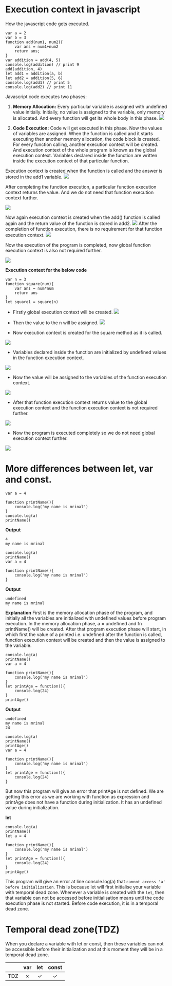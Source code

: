 
# Execution context in javascript
How the javascript code gets executed.
```javascript=
var a = 2
var b = 3
function add(num1, num2){
    var ans = num1+num2
    return ans;
}
var addition = add(4, 5)
console.log(addition) // print 9
add(addition, 4) 
let add1 = addition(a, b)
let add2 = addition(5, 6)
console.log(add1) // print 5
console.log(add2) // print 11
```

Javascript code executes two phases:
1. **Memory Allocation:** Every particular variable is assigned with undefined value initially. Initially, no value is assigned to the variable, only memory is allocated. And every function will get its whole body in this phase.
![](https://d2beiqkhq929f0.cloudfront.net/public_assets/assets/000/050/084/original/upload_85139e0f5170f5e8eece1dd1782b44b7.png?1695318758)

2. **Code Execution:** Code will get executed in this phase. Now the values of variables are assigned. When the function is called and it starts executing then another memory allocation, the code block is created. For every function calling, another execution context will be created. And execution context of the whole program is known as the global execution context.
Variables declared inside the function are written inside the execution context of that particular function.


Execution context is created when the function is called and the answer is stored in the add1 variable.
![](https://d2beiqkhq929f0.cloudfront.net/public_assets/assets/000/050/085/original/upload_1a31012a1e876a8f7c95aa73d0eef002.png?1695318823)

After completing the function execution, a particular function execution context returns the value. And we do not need that function execution context further.

![](https://d2beiqkhq929f0.cloudfront.net/public_assets/assets/000/050/086/original/upload_d3e7d682244f9386192f25604345466b.png?1695318849)


Now again execution context is created when the add() function is called again and the return value of the function is stored in add2.
![](https://d2beiqkhq929f0.cloudfront.net/public_assets/assets/000/050/087/original/upload_5d5e478c9528b7fe00cc0b799debdc76.png?1695318906)
After the completion of function execution, there is no requirement for that function execution context.
![](https://d2beiqkhq929f0.cloudfront.net/public_assets/assets/000/050/088/original/upload_80a8e7c9979b2c4b7e9a6129459cfeca.png?1695318933)

Now the execution of the program is completed, now global function execution context is also not required further.

![](https://d2beiqkhq929f0.cloudfront.net/public_assets/assets/000/050/089/original/upload_e27ec9b99f9a4fc64569b634d07f2a30.png?1695318988)


**Execution context for the below code**

```javascript=
var n = 3
function square(num){
    var ans = num*num
    return ans
}
let square1 = square(n)
```

- Firstly global execution context will be created.
![](https://d2beiqkhq929f0.cloudfront.net/public_assets/assets/000/050/090/original/upload_4af9552ee646a0fe31bae98443b75adf.png?1695319026)

- Then the value to the n will be assigned.
![](https://d2beiqkhq929f0.cloudfront.net/public_assets/assets/000/050/091/original/upload_bdeb77ccd5eed38c0a9afe636098474e.png?1695319049)

- Now execution context is created for the square method as it is called.

![](https://d2beiqkhq929f0.cloudfront.net/public_assets/assets/000/050/092/original/upload_e409b43de48b1647ec498a5bb8cd358c.png?1695319076)
- Variables declared inside the function are initialized by undefined values in the function execution context.

![](https://d2beiqkhq929f0.cloudfront.net/public_assets/assets/000/050/093/original/upload_4ee9ea62766996fd53d0645bd52785b3.png?1695319103)

- Now the value will be assigned to the variables of the function execution context.

![](https://d2beiqkhq929f0.cloudfront.net/public_assets/assets/000/050/094/original/upload_30b10d1997acbd7260a784b6f639b4c2.png?1695319173)

- After that function execution context returns value to the global execution context and the function execution context is not required further.

![](https://d2beiqkhq929f0.cloudfront.net/public_assets/assets/000/050/095/original/upload_2c00f2a7212c3e93e02fa480dcf396c1.png?1695319197)

- Now the program is executed completely so we do not need global execution context further.

![](https://d2beiqkhq929f0.cloudfront.net/public_assets/assets/000/050/096/original/upload_fe64e69af8a31efb89e43340574b7b9d.png?1695319220)



# More differences between let, var and const.

```javascript=
var a = 4

function printName(){
    console.log('my name is mrinal')
}
console.log(a)
printName()
```

**Output**
```
4
my name is mrinal
```

```javascript=
console.log(a)
printName()
var a = 4

function printName(){
    console.log('my name is mrinal')
}

```

**Output**
```plaintext
undefined
my name is mrinal
```

**Explanation**
First is the memory allocation phase of the program, and initially all the variables are initialized with undefined values before program execution. In the memory allocation phase, a = undefined and fn printName() will be created. After that program execution phase will start, in which first the value of a printed i.e. undefined after the function is called, function execution context will be created and then the value is assigned to the variable.

```javascript=
console.log(a)
printName()
var a = 4

function printName(){
    console.log('my name is mrinal')
}
let printAge = function(){
    console.log(24)
}
printAge()
```

**Output**
```plaintext
undefined
my name is mrinal
24
```


```javascript=
console.log(a)
printName()
printAge()
var a = 4

function printName(){
    console.log('my name is mrinal')
}
let printAge = function(){
    console.log(24)
}

```

But now this program will give an error that printAge is not defined. We are getting this error as we are working with function as expression and printAge does not have a function during initialization. It has an undefined value during initialization.

**let**
```javascript=
console.log(a)
printName()
let a = 4

function printName(){
    console.log('my name is mrinal')
}
let printAge = function(){
    console.log(24)
}
printAge()
```

This program will give an error at line console.log(a) that `cannot access 'a' before initialization`. This is because let will first initialise your variable with temporal dead zone. Whenever a variable is created with the `let`, then that variable can not be accessed before initialisation means until the code execution phase is not started. Before code execution, it is in a temporal dead zone.



# Temporal dead zone(TDZ)
When you declare a variable with let or const, then these variables can not be accessible before their initialization and at this moment they will be in a temporal dead zone.

||var|let|const|
|:-:|:-:|:-:|:-:|
|TDZ|&cross;|&check;|&check;|



